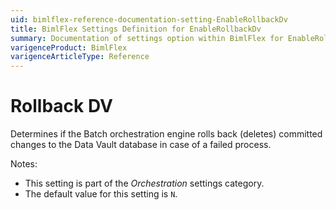 ```yaml
---
uid: bimlflex-reference-documentation-setting-EnableRollbackDv
title: BimlFlex Settings Definition for EnableRollbackDv
summary: Documentation of settings option within BimlFlex for EnableRollbackDv
varigenceProduct: BimlFlex
varigenceArticleType: Reference
---
```


# Rollback DV

Determines if the Batch orchestration engine rolls back (deletes) committed changes to the Data Vault database in case of a failed process.

Notes:

* This setting is part of the *Orchestration* settings category.
* The default value for this setting is `N`.
